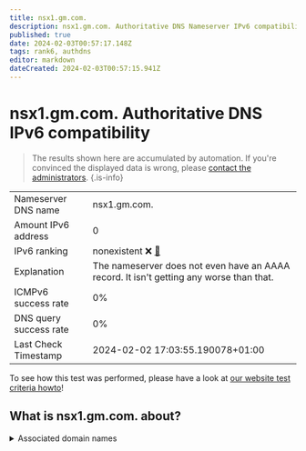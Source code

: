 ```yaml
---
title: nsx1.gm.com.
description: nsx1.gm.com. Authoritative DNS Nameserver IPv6 compatibility
published: true
date: 2024-02-03T00:57:17.148Z
tags: rank6, authdns
editor: markdown
dateCreated: 2024-02-03T00:57:15.941Z
---
```


# nsx1.gm.com. Authoritative DNS IPv6 compatibility

> The results shown here are accumulated by automation. If you're convinced the displayed data is wrong, please [contact the administrators](/howto/chat). 
{.is-info}




|   |   |
| - | - |
| Nameserver DNS name | nsx1.gm.com.
| Amount IPv6 address | 0
| IPv6 ranking | nonexistent :x: [🔗](/howto/ranking) |
| Explanation | The nameserver does not even have an AAAA record. It isn't getting any worse than that. |
| ICMPv6 success rate | 0%|
| DNS query success rate | 0% |
| Last Check Timestamp | 2024-02-02 17:03:55.190078+01:00 |

To see how this test was performed, please have a look at [our website test criteria howto](/howto/testcriteria/authdns)!


## What is nsx1.gm.com. about?






<details>
<summary>Associated domain names</summary>

www.buick.com

www.chevrolet.com

</details>
